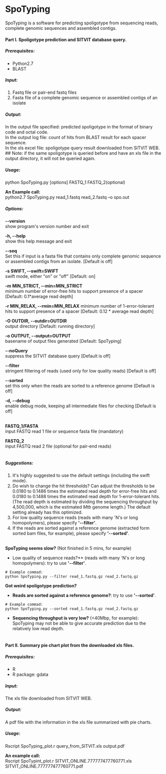SpoTyping
=========
SpoTyping is a software for predicting spoligotype from sequencing reads, complete genomic sequences and assembled contigs.


#### Part I. Spoligotype prediction and SITVIT database query.
##### Prerequisites:
* Python2.7
* BLAST

##### Input:
1. Fastq file or pair-end fastq files
2. Fasta file of a complete genomic sequence or assembled contigs of an isolate

##### Output:
In the output file specified:	predicted spoligotype in the format of binary code and octal code.  
In the output log file:		count of hits from BLAST result for each spacer sequence.   
In the xls excel file:		spoligotype query result downloaded from SITVIT WEB.  
			## Note: if the same spoligotype is queried before and have an xls file in the output directory, it will not be queried again.  

##### Usage:
python SpoTyping.py [options] FASTQ_1 FASTQ_2(optional)

**An Example call:**  
python2.7 SpoTyping.py read_1.fastq read_2.fastq –o spo.out

##### Options:
  **--version**  
  show program's version number and exit
  
  **-h, --help**  
  show this help message and exit
  
  **--seq**  
  Set this if input is a fasta file that contains only complete genomic sequence or assembled contigs from an isolate. [Default is off]
  
  **-s SWIFT, --swift=SWIFT**  
  swift mode, either "on" or "off" [Default: on]
  
  **-m MIN_STRICT, --min=MIN_STRICT**  
  minimum number of error-free hits to support presence of a spacer [Default: 0.1*average read depth]
  
  **-r MIN_RELAX, --rmin=MIN_RELAX**
  minimum number of 1-error-tolerant hits to support presence of a spacer [Default: 0.12 * average read depth]

  **-O OUTDIR, --outdir=OUTDIR**  
  output directory [Default: running directory]
  
  **-o OUTPUT, --output=OUTPUT**  
  basename of output files generated [Default: SpoTyping]
  
  **--noQuery**  
  suppress the SITVIT database query [Default is off]
  
  **--filter**  
  stringent filtering of reads (used only for low quality reads) [Default is off]
  
  **--sorted**  
  set this only when the reads are sorted to a reference genome [Default is off]
  
  **-d, --debug**  
  enable debug mode, keeping all intermediate files for checking [Default is off]
<br><br>

  **FASTQ_1/FASTA**  
  input FASTQ read 1 file or sequence fasta file (mandatory)
  
  **FASTQ_2**  
  input FASTQ read 2 file (optional for pair-end reads)
<br><br>

##### Suggestions:
1. It's highly suggested to use the default settings (including the swift mode).
2. Do wish to change the hit thresholds? Can adjust the thresholds to be 0.0180 to 0.1486 times the estimated read depth for error-free hits and 0.0180 to 0.1488 times the estimated read depth for 1-error-tolerant hits. (The read depth is estimated by dividing the sequencing throughput by 4,500,000, which is the estimated _Mtb_ genome length.) The default setting already has this optimized.
3. For low quality sequence reads (reads with many 'N's or long homopolymers), please specify **'--filter'**.
4. If the reads are sorted against a reference genome (extracted form sorted bam files, for example), please specify **'--sorted'**.
<br><br>

**SpoTyping seems slow?** (Not finished in 5 mins, for example)
* Low quality of sequence reads?** (reads with many 'N's or long homopolymers): try to use **'--filter'**.
```shell
# Example commad:
python SpoTyping.py --filter read_1.fastq.gz read_2.fastq.gz
```

**Got weird spoligotype prediction?**
* **Reads are sorted against a reference genome?**: try to use **'--sorted'**.
```shell
# Example commad:
python SpoTyping.py --sorted read_1.fastq.gz read_2.fastq.gz
```
* **Sequencing throughput is very low?** (<40Mbp, for example): SpoTyping may not be able to give accurate prediction due to the relatively low read depth.
<br><br>


#### Part II. Summary pie chart plot from the downloaded xls files.
##### Prerequisites:
* R
* R package: gdata

##### Input:
The xls file downloaded from SITVIT WEB.

##### Output:
A pdf file with the information in the xls file summarized with pie charts.

##### Usage:
Rscript SpoTyping_plot.r query_from_SITVIT.xls output.pdf

**An example call:**  
Rscript SpoTypint_plot.r SITVIT_ONLINE.777777477760771.xls SITVIT_ONLINE.777777477760771.pdf
